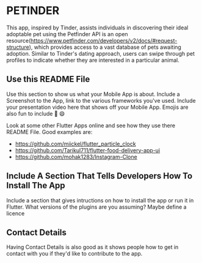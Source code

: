 # PETINDER

This app, inspired by Tinder, assists individuals in discovering their ideal adoptable pet using the Petfinder API is an open resource(https://www.petfinder.com/developers/v2/docs/#request-structure), which provides access to a vast database of pets awaiting adoption. 
Similar to Tinder's dating approach, users can swipe through pet profiles to indicate whether they are interested in a particular animal.



## Use this README File 

Use this section to show us what your Mobile App is about.   Include a Screenshot to the App, link to the various frameworks you've used. Include your presentation video here that shows off your Mobile App.   Emojis are also fun to include 📱 😄

Look at some other Flutter Apps online and see how they use there README File.  Good examples are:

- https://github.com/miickel/flutter_particle_clock
- https://github.com/Tarikul711/flutter-food-delivery-app-ui    
- https://github.com/mohak1283/Instagram-Clone


## Include A Section That Tells Developers How To Install The App

Include a section that gives intructions on how to install the app or run it in Flutter.  What versions of the plugins are you assuming?  Maybe define a licence

##  Contact Details

Having Contact Details is also good as it shows people how to get in contact with you if they'd like to contribute to the app. 
